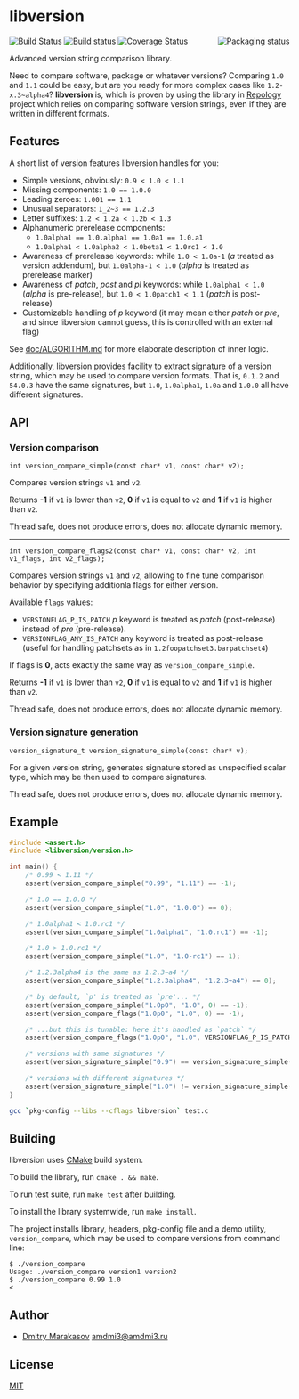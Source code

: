 # libversion

<a href="https://repology.org/metapackage/libversion">
	<img src="https://repology.org/badge/vertical-allrepos/libversion.svg" alt="Packaging status" align="right">
</a>

[![Build Status](https://travis-ci.org/repology/libversion.svg?branch=master)](https://travis-ci.org/repology/libversion)
[![Build status](https://ci.appveyor.com/api/projects/status/n78dvl22i70v379x/branch/master?svg=true)](https://ci.appveyor.com/project/AMDmi3/libversion/branch/master)
[![Coverage Status](https://coveralls.io/repos/github/repology/libversion/badge.svg?branch=master)](https://coveralls.io/github/repology/libversion?branch=master)

Advanced version string comparison library.

Need to compare software, package or whatever versions? Comparing
`1.0` and `1.1` could be easy, but are you ready for more
complex cases like `1.2-x.3~alpha4`? **libversion** is, which
is proven by using the library in [Repology](https://repology.org/)
project which relies on comparing software version strings, even
if they are written in different formats.

## Features

A short list of version features libversion handles for you:

* Simple versions, obviously: `0.9 < 1.0 < 1.1`
* Missing components: `1.0 == 1.0.0`
* Leading zeroes: `1.001 == 1.1`
* Unusual separators: `1_2~3 == 1.2.3`
* Letter suffixes: `1.2 < 1.2a < 1.2b < 1.3`
* Alphanumeric prerelease components:
  * `1.0alpha1 == 1.0.alpha1 == 1.0a1 == 1.0.a1`
  * `1.0alpha1 < 1.0alpha2 < 1.0beta1 < 1.0rc1 < 1.0`
* Awareness of prerelease keywords: while `1.0 < 1.0a-1` (_a_ treated as version addendum), but `1.0alpha-1 < 1.0` (_alpha_ is treated as prerelease marker)
* Awareness of _patch_, _post_ and _pl_ keywords: while `1.0alpha1 < 1.0` (_alpha_ is pre-release), but `1.0 < 1.0patch1 < 1.1` (_patch_ is post-release)
* Customizable handling of _p_ keyword (it may mean either _patch_ or _pre_, and since libversion cannot guess, this is controlled with an external flag)

See [doc/ALGORITHM.md](doc/ALGORITHM.md) for more elaborate description
of inner logic.

Additionally, libversion provides facility to extract signature of
a version string, which may be used to compare version formats.
That is, `0.1.2` and `54.0.3` have the same signatures, but `1.0`,
`1.0alpha1`, `1.0a` and `1.0.0` all have different signatures.

## API

### Version comparison

```
int version_compare_simple(const char* v1, const char* v2);
```

Compares version strings `v1` and `v2`.

Returns **-1** if `v1` is lower than `v2`, **0** if `v1` is equal to `v2` and **1** if `v1` is higher than `v2`.

Thread safe, does not produce errors, does not allocate dynamic memory.

---

```
int version_compare_flags2(const char* v1, const char* v2, int v1_flags, int v2_flags);
```

Compares version strings `v1` and `v2`, allowing to fine tune
comparison behavior by specifying additionla flags for either
version.

Available `flags` values:

* `VERSIONFLAG_P_IS_PATCH` _p_ keyword is treated as _patch_ (post-release) instead of _pre_ (pre-release).
* `VERSIONFLAG_ANY_IS_PATCH` any keyword is treated as post-release (useful for handling patchsets as in `1.2foopatchset3.barpatchset4`)

If flags is **0**, acts exactly the same way as `version_compare_simple`.

Returns **-1** if `v1` is lower than `v2`, **0** if `v1` is equal to `v2` and **1** if `v1` is higher than `v2`.

Thread safe, does not produce errors, does not allocate dynamic memory.

### Version signature generation

```
version_signature_t version_signature_simple(const char* v);
```

For a given version string, generates signature stored as unspecified
scalar type, which may be then used to compare signatures.

Thread safe, does not produce errors, does not allocate dynamic memory.

## Example

```c
#include <assert.h>
#include <libversion/version.h>

int main() {
	/* 0.99 < 1.11 */
	assert(version_compare_simple("0.99", "1.11") == -1);

	/* 1.0 == 1.0.0 */
	assert(version_compare_simple("1.0", "1.0.0") == 0);

	/* 1.0alpha1 < 1.0.rc1 */
	assert(version_compare_simple("1.0alpha1", "1.0.rc1") == -1);

	/* 1.0 > 1.0.rc1 */
	assert(version_compare_simple("1.0", "1.0-rc1") == 1);

	/* 1.2.3alpha4 is the same as 1.2.3~a4 */
	assert(version_compare_simple("1.2.3alpha4", "1.2.3~a4") == 0);

	/* by default, `p' is treated as `pre'... */
	assert(version_compare_simple("1.0p0", "1.0", 0) == -1);
	assert(version_compare_flags("1.0p0", "1.0", 0) == -1);

	/* ...but this is tunable: here it's handled as `patch` */
	assert(version_compare_flags("1.0p0", "1.0", VERSIONFLAG_P_IS_PATCH) == 1);

	/* versions with same signatures */
	assert(version_signature_simple("0.9") == version_signature_simple("54.20170112"));

	/* versions with different signatures */
	assert(version_signature_simple("1.0") != version_signature_simple("1.alpha2"));
}
```

```sh
gcc `pkg-config --libs --cflags libversion` test.c
```

## Building

libversion uses [CMake](https://cmake.org/) build system.

To build the library, run `cmake . && make`.

To run test suite, run `make test` after building.

To install the library systemwide, run `make install`.

The project installs library, headers, pkg-config file and a demo utility, `version_compare`, which may be used to compare versions from command line:

```
$ ./version_compare
Usage: ./version_compare version1 version2
$ ./version_compare 0.99 1.0
<
```

## Author

* [Dmitry Marakasov](https://github.com/AMDmi3) <amdmi3@amdmi3.ru>

## License

[MIT](COPYING)
